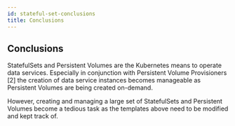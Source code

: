 ```yaml
---
id: stateful-set-conclusions
title: Conclusions
---
```


## Conclusions

StatefulSets and Persistent Volumes are the Kubernetes means to operate data services. Especially in conjunction with Persistent Volume Provisioners [2] the creation of data service instances becomes manageable as Persistent Volumes are being created on-demand.

However, creating and managing a large set of StatefulSets and Persistent Volumes become a tedious task as the templates above need to be modified and kept track of.